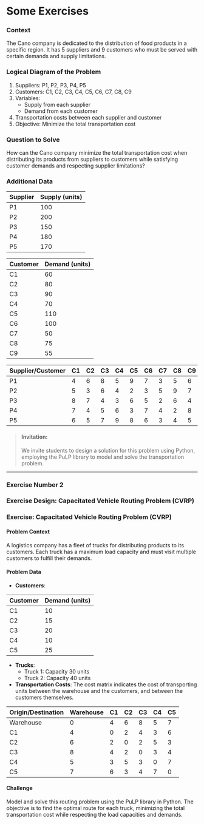 # Some Exercises

### Context

The Cano company is dedicated to the distribution of food products in a specific region. It has 5 suppliers and 9 customers who must be served with certain demands and supply limitations.

### Logical Diagram of the Problem

1. Suppliers: P1, P2, P3, P4, P5
2. Customers: C1, C2, C3, C4, C5, C6, C7, C8, C9
3. Variables:
   * Supply from each supplier
   * Demand from each customer
4. Transportation costs between each supplier and customer
5. Objective: Minimize the total transportation cost

### Question to Solve

How can the Cano company minimize the total transportation cost when distributing its products from suppliers to customers while satisfying customer demands and respecting supplier limitations?

### Additional Data

| Supplier | Supply (units) |
| -------- | -------------- |
| P1       | 100            |
| P2       | 200            |
| P3       | 150            |
| P4       | 180            |
| P5       | 170            |

| Customer | Demand (units) |
| -------- | -------------- |
| C1       | 60             |
| C2       | 80             |
| C3       | 90             |
| C4       | 70             |
| C5       | 110            |
| C6       | 100            |
| C7       | 50             |
| C8       | 75             |
| C9       | 55             |

| Supplier/Customer | C1 | C2 | C3 | C4 | C5 | C6 | C7 | C8 | C9 |
| ----------------- | -- | -- | -- | -- | -- | -- | -- | -- | -- |
| P1                | 4  | 6  | 8  | 5  | 9  | 7  | 3  | 5  | 6  |
| P2                | 5  | 3  | 6  | 4  | 2  | 3  | 5  | 9  | 7  |
| P3                | 8  | 7  | 4  | 3  | 6  | 5  | 2  | 6  | 4  |
| P4                | 7  | 4  | 5  | 6  | 3  | 7  | 4  | 2  | 8  |
| P5                | 6  | 5  | 7  | 9  | 8  | 6  | 3  | 4  | 5  |

> #### Invitation:
>
> We invite students to design a solution for this problem using Python, employing the PuLP library to model and solve the transportation problem.

***

### Exercise Number 2

### Exercise Design: Capacitated Vehicle Routing Problem (CVRP)

### Exercise: Capacitated Vehicle Routing Problem (CVRP)

#### Problem Context

A logistics company has a fleet of trucks for distributing products to its customers. Each truck has a maximum load capacity and must visit multiple customers to fulfill their demands.

#### Problem Data

* **Customers**:

| Customer | Demand (units) |
| -------- | -------------- |
| C1       | 10             |
| C2       | 15             |
| C3       | 20             |
| C4       | 10             |
| C5       | 25             |

* **Trucks**:
  * Truck 1: Capacity 30 units
  * Truck 2: Capacity 40 units
* **Transportation Costs**: The cost matrix indicates the cost of transporting units between the warehouse and the customers, and between the customers themselves.

| Origin/Destination | Warehouse | C1 | C2 | C3 | C4 | C5 |
| ------------------ | --------- | -- | -- | -- | -- | -- |
| Warehouse          | 0         | 4  | 6  | 8  | 5  | 7  |
| C1                 | 4         | 0  | 2  | 4  | 3  | 6  |
| C2                 | 6         | 2  | 0  | 2  | 5  | 3  |
| C3                 | 8         | 4  | 2  | 0  | 3  | 4  |
| C4                 | 5         | 3  | 5  | 3  | 0  | 7  |
| C5                 | 7         | 6  | 3  | 4  | 7  | 0  |

#### Challenge

Model and solve this routing problem using the PuLP library in Python. The objective is to find the optimal route for each truck, minimizing the total transportation cost while respecting the load capacities and demands.
